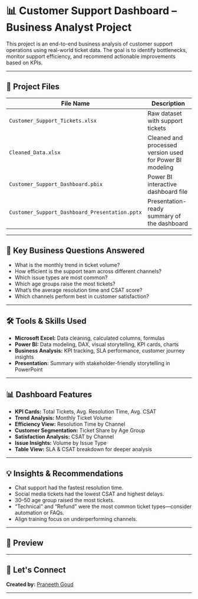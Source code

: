 # 📊 Customer Support Dashboard – Business Analyst Project

This project is an end-to-end business analysis of customer support operations using real-world ticket data. The goal is to identify bottlenecks, monitor support efficiency, and recommend actionable improvements based on KPIs.

---

## 📁 Project Files
| File Name                               | Description                                                  |
|----------------------------------------|--------------------------------------------------------------|
| `Customer_Support_Tickets.xlsx`        | Raw dataset with support tickets                             |
| `Cleaned_Data.xlsx`                    | Cleaned and processed version used for Power BI modeling     |
| `Customer_Support_Dashboard.pbix`      | Power BI interactive dashboard file                          |
| `Customer_Support_Dashboard_Presentation.pptx` | Presentation-ready summary of the dashboard         |

---

## 🧠 Key Business Questions Answered
- What is the monthly trend in ticket volume?
- How efficient is the support team across different channels?
- Which issue types are most common?
- Which age groups raise the most tickets?
- What’s the average resolution time and CSAT score?
- Which channels perform best in customer satisfaction?

---

## 🛠️ Tools & Skills Used
- **Microsoft Excel:** Data cleaning, calculated columns, formulas
- **Power BI:** Data modeling, DAX, visual storytelling, KPI cards, charts
- **Business Analysis:** KPI tracking, SLA performance, customer journey insights
- **Presentation:** Summary with stakeholder-friendly storytelling in PowerPoint

---

## 📊 Dashboard Features
- **KPI Cards:** Total Tickets, Avg. Resolution Time, Avg. CSAT
- **Trend Analysis:** Monthly Ticket Volume
- **Efficiency View:** Resolution Time by Channel
- **Customer Segmentation:** Ticket Share by Age Group
- **Satisfaction Analysis:** CSAT by Channel
- **Issue Insights:** Volume by Issue Type
- **Table View:** SLA & CSAT breakdown for deeper analysis

---

## 💡 Insights & Recommendations
- Chat support had the fastest resolution time.
- Social media tickets had the lowest CSAT and highest delays.
- 30–50 age group raised the most tickets.
- “Technical” and “Refund” were the most common ticket types—consider automation or FAQs.
- Align training focus on underperforming channels.

---

## 📸 Preview
> 
---

## 🤝 Let's Connect
**Created by:** [Praneeth Goud](https://github.com/praneeth1111)


---

